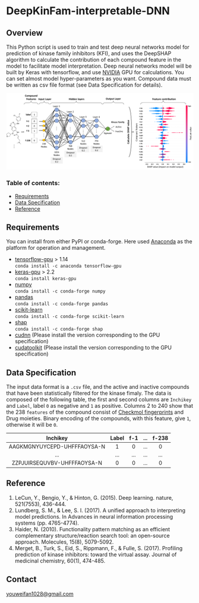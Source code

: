 # DeepKinFam-interpretable-DNN

## Overview 

This Python script is used to train and test deep neural networks model for prediction of kinase family inhibitors (KFI), and uses the DeepSHAP algorithm to calculate the contribution of each compound feature in the model to facilitate model interpretation. Deep neural networks model will be built by Keras with tensorflow, and use [NVIDIA](https://developer.nvidia.com/) GPU for calculations. You can set almost model hyper-parameters as you want. Compound data must be written as csv file format (see Data Specification for details). 

!["DeepKinFam-interpretable-DNN"](https://github.com/EthanFY/DeepKinFam-interpretable-DNN/blob/main/docs/artwork/DNN_structure.png?raw=true "DeepKinFam-interpretable-DNN")

### Table of contents:
- [Requirements](#Requirements)
- [Data Specification](#Data-Specification)
- [Reference](#Reference)

## Requirements

You can install from either PyPI or conda-forge. Here used [Anaconda](https://www.anaconda.com/) as the platform for operation and management.

- [tensorflow-gpu](https://www.tensorflow.org/install/gpu) > 1.14  
`conda install -c anaconda tensorflow-gpu`  
- [keras-gpu](https://www.tensorflow.org/install/gpu) > 2.2  
`conda install keras-gpu`  
- [numpy](https://anaconda.org/conda-forge/numpy)  
`conda install -c conda-forge numpy`  
- [pandas](https://anaconda.org/conda-forge/pandas)  
`conda install -c conda-forge pandas`  
- [scikit-learn](https://anaconda.org/conda-forge/scikit-learn)  
`conda install -c conda-forge scikit-learn`  
- [shap](https://github.com/slundberg/shap)  
`conda install -c conda-forge shap`
- [cudnn](https://developer.nvidia.com/rdp/cudnn-archive) (Please install the version corresponding to the GPU specification)  
- [cudatoolkit](https://developer.nvidia.com/cuda-toolkit) (Please install the version corresponding to the GPU specification)  



## Data Specification
The input data format is a `.csv` file, and the active and inactive compounds that have been statistically filtered for the kinase fimaly. The data is composed of the following table, the first and second columns are `Inchikey` and `Label`, label `0` as negative and `1` as positive. Columns 2 to 240 show that the 238 `features` of the compound consist of [Checkmol fingerprints](https://homepage.univie.ac.at/norbert.haider/cheminf/cmmm.html) and Drug moieties. Binary encoding of the compounds, with this feature, give `1`, otherwise it will be `0`.

|  Inchikey  |  Label  |  f-1  | ... | f-238 |
| :-----------:|:---------:|:-------:|:-----:|:-------:|
| AAGKMGNYUYCEPD-UHFFFAOYSA-N  |  1  |  0    | ... |  0  |
|  ...                         | ... | ...   | ... | ... |
| ZZPJUIRSEQUVBV-UHFFFAOYSA-N  |  0  |  0    | ... |  0  |


## Reference
1. LeCun, Y., Bengio, Y., & Hinton, G. (2015). Deep learning. nature, 521(7553), 436-444.
2. Lundberg, S. M., & Lee, S. I. (2017). A unified approach to interpreting model predictions. In Advances in neural information processing systems (pp. 4765-4774).
3. Haider, N. (2010). Functionality pattern matching as an efficient complementary structure/reaction search tool: an open-source approach. Molecules, 15(8), 5079-5092.
4. Merget, B., Turk, S., Eid, S., Rippmann, F., & Fulle, S. (2017). Profiling prediction of kinase inhibitors: toward the virtual assay. Journal of medicinal chemistry, 60(1), 474-485.

## Contact
youweifan1028@gmail.com

